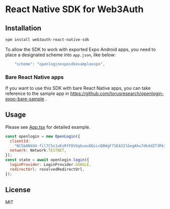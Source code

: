 # React Native SDK for Web3Auth

## Installation

```sh
npm install web3auth-react-native-sdk
```

To allow the SDK to work with exported Expo Android apps, you need to place a designated scheme into `app.json`, like below:

```js
    "scheme": "openloginexposdkexampleexpo",
```

### Bare React Native apps

If you want to use this SDK with bare React Native apps, you can take reference to the sample app in https://github.com/torusresearch/openlogin-expo-bare-sample .

## Usage

Please see [App.tsx](./openlogin-expo-sdk-example-expo/App.tsx) for detailed example.

```js
const openlogin = new OpenLogin({
  clientId:
    "BC5bANkU4-fil7C5s1uKzRfF0VGqbuaxDQiLnQ8WgF7SEA32lGegAhu7dk4dZf3Rk397blIvfWytXwsRvs9dOaQ",
  network: Network.TESTNET,
});
const state = await openlogin.login({
  loginProvider: LoginProvider.GOOGLE,
  redirectUrl: resolvedRedirectUrl,
});
```

## License

MIT
